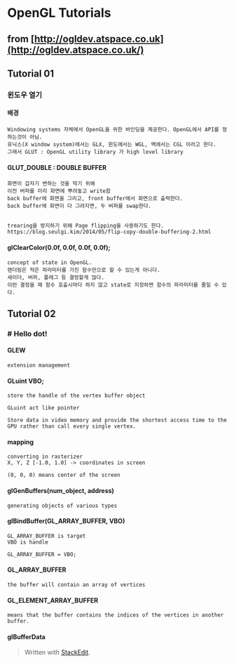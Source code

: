 # OpenGL Tutorials

## from  [http://ogldev.atspace.co.uk](http://ogldev.atspace.co.uk/)

## Tutorial 01

### 윈도우 열기

#### 배경
```
Windowing systems 자체에서 OpenGL을 위한 바인딩을 제공한다. OpenGL에서 API를 정하는것이 아님.
유닉스(X window system)에서는 GLX, 윈도에서는 WGL, 멕에서는 CGL 이라고 한다.
그래서 GLUT : OpenGL utility library 가 high level library 
```

#### GLUT_DOUBLE : DOUBLE BUFFER

```
화면이 갑자기 변하는 것을 막기 위해
이전 버퍼를 미리 화면에 뿌려놓고 write함
back buffer에 화면을 그리고, front buffer에서 화면으로 출력한다.
back buffer에 화면이 다 그려지면, 두 버퍼를 swap한다.


trearing을 방지하기 위해 Page flipping을 사용하기도 한다.
https://blog.seulgi.kim/2014/05/flip-copy-double-buffering-2.html
```

#### glClearColor(0.0f, 0.0f, 0.0f, 0.0f);

```
concept of state in OpenGL.
렌더링은 적은 파라미터를 가진 함수만으로 할 수 있는게 아니다.
세이더, 버퍼, 플레그 등 결정할게 많다. 
이런 결정을 매 함수 호출시마다 하지 않고 state로 지정하면 함수의 파라미터를 줄일 수 있다.
```
## Tutorial 02
### # Hello dot!

#### GLEW
```
extension management
```

#### GLuint VBO;
```
store the handle of the vertex buffer object

GLuint act like pointer

Store data in video memory and provide the shortest access time to the GPU rather than call every single vertex.
```

#### mapping
```
converting in rasterizer
X, Y, Z [-1.0, 1.0] -> coordinates in screen

(0, 0, 0) means center of the screen
```

#### glGenBuffers(num_object, address)
```
generating objects of various types
```
#### glBindBuffer(GL_ARRAY_BUFFER, VBO)
```
GL_ARRAY_BUFFER is target
VBO is handle

GL_ARRAY_BUFFER = VBO;
```

#### GL_ARRAY_BUFFER
```
the buffer will contain an array of vertices
```

#### GL_ELEMENT_ARRAY_BUFFER 
```
means that the buffer contains the indices of the vertices in another buffer.
```
#### glBufferData


> Written with [StackEdit](https://stackedit.io/).
<!--stackedit_data:
eyJoaXN0b3J5IjpbLTgwMTc1NDczMyw4MjExOTE3NTcsNjE0Mj
M4NDIsMTUxODQ1MTMwOCwxOTEwNDI2NzUyLC03MzYwODM0NDgs
LTEyNTkxOTIyOTQsODU0MjA2MzEyLDE1NzkzNTAxMzgsOTc4OD
gyNjg4LC0xNzMwMzc0NjY0LC04NTg5MTQ2LDIxMTc5ODEyNTEs
LTIwNTc1MzA4NzEsLTY3NTY5OTEsMjY3ODI4NjddfQ==
-->